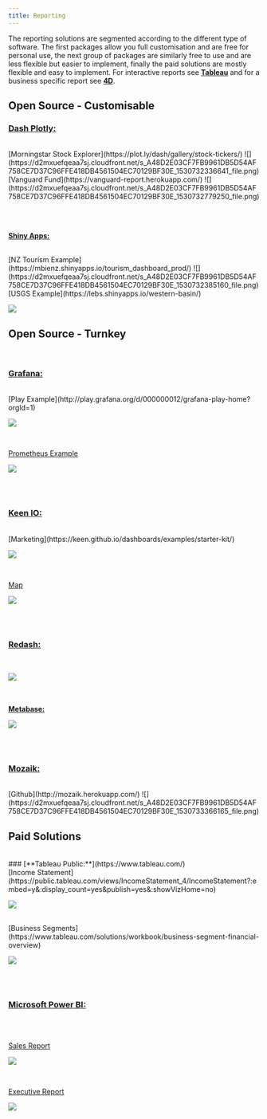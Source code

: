 ```yaml
---
title: Reporting
---
```

The reporting solutions are segmented according to the different type of software. The first packages allow you full customisation and are free for personal use, the next group of packages are similarly free to use and are less flexible but easier to implement, finally the paid solutions are mostly flexible and easy to implement. For interactive reports see [**Tableau**](http://firmai.org/tableau) and for a business specific report see [**4D**](http://4d.firmai.org/). 


## Open Source - Customisable

### [**Dash Plotly:**](https://plot.ly/products/dash/) 

<br>
[Morningstar Stock Explorer](https://plot.ly/dash/gallery/stock-tickers/)
![](https://d2mxuefqeaa7sj.cloudfront.net/s_A48D2E03CF7FB9961DB5D54AF758CE7D37C96FFE418DB4561504EC70129BF30E_1530732336641_file.png)


<br>
[Vanguard Fund](https://vanguard-report.herokuapp.com/)
![](https://d2mxuefqeaa7sj.cloudfront.net/s_A48D2E03CF7FB9961DB5D54AF758CE7D37C96FFE418DB4561504EC70129BF30E_1530732779250_file.png)

<br><br>

[**Shiny Apps:**](https://shiny.rstudio.com/)

<br>
[NZ Tourism Example](https://mbienz.shinyapps.io/tourism_dashboard_prod/)
![](https://d2mxuefqeaa7sj.cloudfront.net/s_A48D2E03CF7FB9961DB5D54AF758CE7D37C96FFE418DB4561504EC70129BF30E_1530732385160_file.png)


<br>
[USGS Example](https://lebs.shinyapps.io/western-basin/)


![](https://d2mxuefqeaa7sj.cloudfront.net/s_A48D2E03CF7FB9961DB5D54AF758CE7D37C96FFE418DB4561504EC70129BF30E_1530732417701_file.png)






## Open Source - Turnkey
<br>

### [**Grafana:**](https://github.com/grafana/grafana)

<br>
[Play Example](http://play.grafana.org/d/000000012/grafana-play-home?orgId=1)


![](https://d2mxuefqeaa7sj.cloudfront.net/s_A48D2E03CF7FB9961DB5D54AF758CE7D37C96FFE418DB4561504EC70129BF30E_1530732481472_file.png)

<br>

[Prometheus Example](http://play.grafana.org/d/000000029/prometheus-demo-dashboard?refresh=5m&orgId=1)


![](https://d2mxuefqeaa7sj.cloudfront.net/s_A48D2E03CF7FB9961DB5D54AF758CE7D37C96FFE418DB4561504EC70129BF30E_1530732511913_file.png)

<br><br>
### [**Keen IO:**](https://keen.github.io/dashboards/)

<br>
[Marketing](https://keen.github.io/dashboards/examples/starter-kit/)


![](https://d2mxuefqeaa7sj.cloudfront.net/s_A48D2E03CF7FB9961DB5D54AF758CE7D37C96FFE418DB4561504EC70129BF30E_1530733045156_file.png)

<br>

[Map](https://keen.github.io/dashboards/examples/geo-explorer/?start=2014-08-01&end=2014-08-15&latitude=37.7735&longitude=-12)


![](https://d2mxuefqeaa7sj.cloudfront.net/s_A48D2E03CF7FB9961DB5D54AF758CE7D37C96FFE418DB4561504EC70129BF30E_1530733070187_file.png)

<br><br>

### [**Redash:**](https://github.com/getredash/redash)
<br>

![](https://d2mxuefqeaa7sj.cloudfront.net/s_A48D2E03CF7FB9961DB5D54AF758CE7D37C96FFE418DB4561504EC70129BF30E_1530733162975_file.png)

<br><br>
[**Metabase:**](https://github.com/metabase/metabase)
<br>

![](https://d2mxuefqeaa7sj.cloudfront.net/s_A48D2E03CF7FB9961DB5D54AF758CE7D37C96FFE418DB4561504EC70129BF30E_1530733210645_file.png)

<br><br>
### [**Mozaik:**](http://mozaik.rocks/)

<br>
[Github](http://mozaik.herokuapp.com/)
![](https://d2mxuefqeaa7sj.cloudfront.net/s_A48D2E03CF7FB9961DB5D54AF758CE7D37C96FFE418DB4561504EC70129BF30E_1530733366165_file.png)




## Paid Solutions
<br>
### [**Tableau Public:**](https://www.tableau.com/)

<br>
[Income Statement](https://public.tableau.com/views/IncomeStatement_4/IncomeStatement?:embed=y&:display_count=yes&publish=yes&:showVizHome=no)


![](https://d2mxuefqeaa7sj.cloudfront.net/s_A48D2E03CF7FB9961DB5D54AF758CE7D37C96FFE418DB4561504EC70129BF30E_1530733983329_file.png)


<br>
[Business Segments](https://www.tableau.com/solutions/workbook/business-segment-financial-overview)


![](https://d2mxuefqeaa7sj.cloudfront.net/s_A48D2E03CF7FB9961DB5D54AF758CE7D37C96FFE418DB4561504EC70129BF30E_1530734060773_file.png)


<br><br>
### [**Microsoft Power BI:**](https://powerbi.microsoft.com/en-us/)
<br><br>

[Sales Report](http://community.powerbi.com/t5/Data-Stories-Gallery/Business-Sales-Report-PowerBI/m-p/60491)


![](https://d2mxuefqeaa7sj.cloudfront.net/s_A48D2E03CF7FB9961DB5D54AF758CE7D37C96FFE418DB4561504EC70129BF30E_1530733660552_file.png)

<br>

[Executive Report](http://community.powerbi.com/t5/Data-Stories-Gallery/Executive-Insights-by-Decisive-Data/m-p/181742)


![](https://d2mxuefqeaa7sj.cloudfront.net/s_A48D2E03CF7FB9961DB5D54AF758CE7D37C96FFE418DB4561504EC70129BF30E_1530733737778_file.png)



